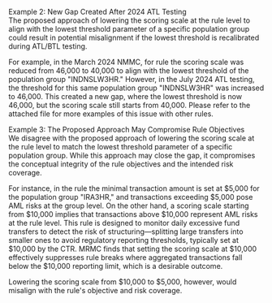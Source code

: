 Example 2: New Gap Created After 2024 ATL Testing  
The proposed approach of lowering the scoring scale at the rule level to align with the lowest threshold parameter of a specific population group could result in potential misalignment if the lowest threshold is recalibrated during ATL/BTL testing.  

For example, in the March 2024 NMMC, for rule  the scoring scale was reduced from 46,000 to 40,000 to align with the lowest threshold of the population group "INDNSLW3HR." However, in the July 2024 ATL testing, the threshold for this same population group "INDNSLW3HR" was increased to 46,000. This created a new gap, where the lowest threshold is now 46,000, but the scoring scale still starts from 40,000. Please refer to the attached file for more examples of this issue with other rules.

Example 3: The Proposed Approach May Compromise Rule Objectives  
We disagree with the proposed approach of lowering the scoring scale at the rule level to match the lowest threshold parameter of a specific population group. While this approach may close the gap, it compromises the conceptual integrity of the rule objectives and the intended risk coverage.  

For instance, in the rule the minimal transaction amount is set at $5,000 for the population group "IRA3HR," and transactions exceeding $5,000 pose AML risks at the group level. On the other hand, a scoring scale starting from $10,000 implies that transactions above $10,000 represent AML risks at the rule level. This rule is designed to monitor daily excessive fund transfers to detect the risk of structuring—splitting large transfers into smaller ones to avoid regulatory reporting thresholds, typically set at $10,000 by the CTR. MRMC finds that setting the scoring scale at $10,000 effectively suppresses rule breaks where aggregated transactions fall below the $10,000 reporting limit, which is a desirable outcome.

Lowering the scoring scale from $10,000 to $5,000, however, would misalign with the rule's objective and risk coverage.
